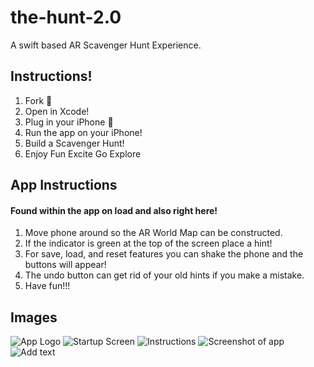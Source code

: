 # the-hunt-2.0
A swift based AR Scavenger Hunt Experience.

## Instructions!
1. Fork 🍴
2. Open in Xcode!
3. Plug in your iPhone 📱
4. Run the app on your iPhone!
5. Build a Scavenger Hunt!
6. Enjoy Fun Excite Go Explore

## App Instructions
#### Found within the app on load and also right here!
1. Move phone around so the AR World Map can be constructed.
2. If the indicator is green at the top of the screen place a hint!
3. For save, load, and reset features you can shake the phone and the buttons will appear!
4. The undo button can get rid of your old hints if you make a mistake.
5. Have fun!!!

## Images
![App Logo](https://g.chuong.io/thehunt/iconv1.png)
![Startup Screen](https://g.chuong.io/thehunt/thehuntcover.png)
![Instructions](https://g.chuong.io/thehunt/thehuntinstruct2.png)
![Screenshot of app](https://g.chuong.io/thehunt/Screen%20Shot%202018-12-18%20at%2010.48.02%20AM.png)
![Add text](https://g.chuong.io/thehunt/Screen%20Shot%202018-12-19%20at%209.49.03%20AM.png)
